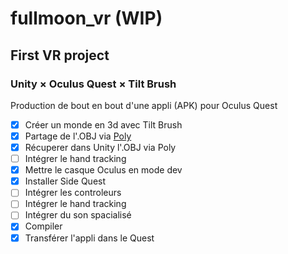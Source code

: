# fullmoon_vr (WIP)
## First VR project
### Unity × Oculus Quest × Tilt Brush
Production de bout en bout d'une appli (APK) pour Oculus Quest
- [x] Créer un  monde en 3d avec Tilt Brush
- [x] Partage de l'.OBJ via [Poly](https://poly.google.com/view/cmE8gggiw6J) 
- [x] Récuperer dans Unity l'.OBJ via Poly
- [ ] Intégrer le hand tracking
- [x] Mettre le casque Oculus en mode dev
- [x] Installer Side Quest
- [ ] Intégrer les controleurs
- [ ] Intégrer le hand tracking
- [ ] Intégrer du son spacialisé
- [x] Compiler
- [x] Transférer l'appli dans le Quest
